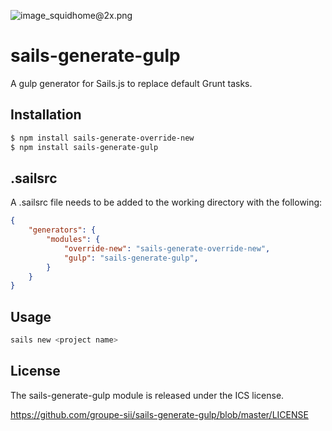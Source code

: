 ![image_squidhome@2x.png](http://i.imgur.com/RIvu9.png)

# sails-generate-gulp

A gulp generator for Sails.js to replace default Grunt tasks.

## Installation

```sh
$ npm install sails-generate-override-new
$ npm install sails-generate-gulp
```

## .sailsrc

A .sailsrc file needs to be added to the working directory with the following:

```json
{
    "generators": {
        "modules": {
            "override-new": "sails-generate-override-new",
            "gulp": "sails-generate-gulp",
        }
    }
}
```

## Usage

```sh
sails new <project name>
```

## License

The sails-generate-gulp module is released under the ICS license.

https://github.com/groupe-sii/sails-generate-gulp/blob/master/LICENSE
